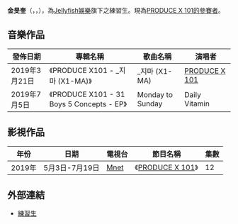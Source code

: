 **金旻奎**（，，），為[Jellyfish娛樂](../Page/Jellyfish娛樂.md "wikilink")旗下之練習生。現為[PRODUCE X 101的參賽者](../Page/PRODUCE_X_101.md "wikilink")。

## 音樂作品

| 發佈日期       | 專輯名稱                                     | 歌曲名稱             | 演唱者                                                  |
| ---------- | ---------------------------------------- | ---------------- | ---------------------------------------------------- |
| 2019年3月21日 | 《PRODUCE X101 - _지마 (X1-MA)》            | _지마 (X1-MA)     | [PRODUCE X 101](../Page/PRODUCE_X_101.md "wikilink") |
| 2019年7月5日  | 《PRODUCE X101 - 31 Boys 5 Concepts - EP》 | Monday to Sunday | Daily Vitamin                                        |

## 影視作品

| 年份    | 日期         | 電視台                                | 節目名稱                                                   | 集數 |
| ----- | ---------- | ---------------------------------- | ------------------------------------------------------ | -- |
| 2019年 | 5月3日-7月19日 | [Mnet](../Page/Mnet.md "wikilink") | 《[PRODUCE X 101](../Page/PRODUCE_X_101.md "wikilink")》 | 12 |

## 外部連結

  - [練習生](http://produce-x-101.mnet.com/pc/profile/68)